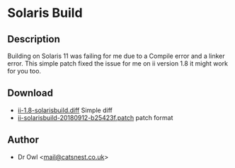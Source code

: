 Solaris Build
=============

Description
-----------
Building on Solaris 11 was failing for me due to a Compile error and a linker
error. This simple patch fixed the issue for me on ii version 1.8 it might work
for you too.

Download
--------
* [ii-1.8-solarisbuild.diff](ii-1.8-solarisbuild.diff) Simple diff
* [ii-solarisbuild-20180912-b25423f.patch](ii-solarisbuild.patch) patch format

Author
------
* Dr Owl <[mail@catsnest.co.uk](mailto:mail@catsnest.co.uk)>
